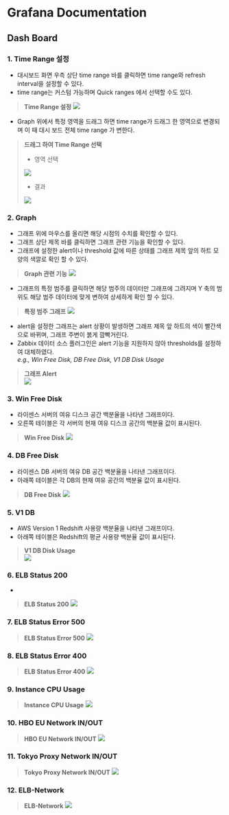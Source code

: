# Grafana Documentation

## Dash Board
### 1. Time Range 설정
- 대시보드 화면 우측 상단 time range 바를 클릭하면 time range와 refresh interval을 설정할 수 있다.
- time range는 커스텀 가능하며 Quick ranges 에서 선택할 수도 있다.

> **Time Range 설정**
> <img src="https://i.imgur.com/DRVunjL.png?1"/>

- Graph 위에서 특정 영역을 드래그 하면 time range가 드래그 한 영역으로 변경되며 이 때 대시 보드 전체 time range 가 변한다.

> **드래그 하여 Time Range 선택**  
> - 영역 선택  
> <img src="https://i.imgur.com/doyN7Hn.png?1"/>  
>  
> - 결과  
> <img src="https://i.imgur.com/omH5EVQ.png?1"/>


### 2. Graph
- 그래프 위에 마우스를 올리면 해당 시점의 수치를 확인할 수 있다.
- 그래프 상단 제목 바를 클릭하면 그래프 관련 기능을 확인할 수 있다.
- 그래프에 설정한 alert이나 threshold 값에 따른 상태를 그래프 제목 앞의 하트 모양의 색깔로 확인 할 수 있다.

> **Graph 관련 기능**
> <img src="https://i.imgur.com/w9JYQdy.png?1"/>

- 그래프의 특정 범주를 클릭하면 해당 범주의 데이터만 그래프에 그려지며 Y 축의 범위도 해당 범주 데이터에 맞게 변하여 상세하게 확인 할 수 있다.

> **특정 범주 그래프**
> <img src="https://i.imgur.com/qWCOmJ5.png?1"/>

- alert을 설정한 그래프는 alert 상황이 발생하면 그래프 제목 앞 하트의 색이 빨간색으로 바뀌며, 그래프 주변이 붉게 깜빡거린다.
- Zabbix 데이터 소스 플러그인은 alert 기능을 지원하지 않아 thresholds를 설정하여 대체하였다.  
  *e.g., Win Free Disk, DB Free Disk, V1 DB Disk Usage*

> **그래프 Alert**  
> <img src="https://i.imgur.com/b4duleC.png"/>


### 3. Win Free Disk
- 라이센스 서버의 여유 디스크 공간 백분율을 나타낸 그래프이다.
- 오른쪽 테이블은 각 서버의 현재 여유 디스크 공간의 백분율 값이 표시된다.

> **Win Free Disk**
> <img src="https://i.imgur.com/6y8DeMJ.png"/>



### 4. DB Free Disk
- 라이센스 DB 서버의 여유 DB 공간 백분율을 나타낸 그래프이다.
- 아래쪽 테이블은 각 DB의 현재 여유 공간의 백분율 값이 표시된다.

> **DB Free Disk**
> <img src="https://i.imgur.com/jje99OB.png"/>


### 5. V1 DB
- AWS Version 1 Redshift 사용량 백분율을 나타낸 그래프이다.
- 아래쪽 테이블은 Redshift의 평균 사용량 백분율 값이 표시된다.

> **V1 DB Disk Usage**  
> <img src="https://i.imgur.com/HMPC0L6.png"/>


### 6. ELB Status 200
-

> **ELB Status 200**
> <img src="https://i.imgur.com/ZWZlJR9.png"/>


### 7. ELB Status Error 500

> **ELB Status Error 500**
> <img src="https://i.imgur.com/C4nA2rI.png"/>


### 8. ELB Status Error 400

> **ELB Status Error 400**
> <img src="https://i.imgur.com/Vlgwl9q.png"/>


### 9. Instance CPU Usage

> **Instance CPU Usage**
> <img src="https://i.imgur.com/QCilU90.png"/>


### 10. HBO EU Network IN/OUT

> **HBO EU Network IN/OUT**
> <img src="https://i.imgur.com/qidlFPq.png"/>


### 11. Tokyo Proxy Network IN/OUT

> **Tokyo Proxy Network IN/OUT**
> <img src="https://i.imgur.com/Rga0MyH.png"/>


### 12. ELB-Network

> **ELB-Network**
> <img src="https://i.imgur.com/dw5HoIK.png"/>
